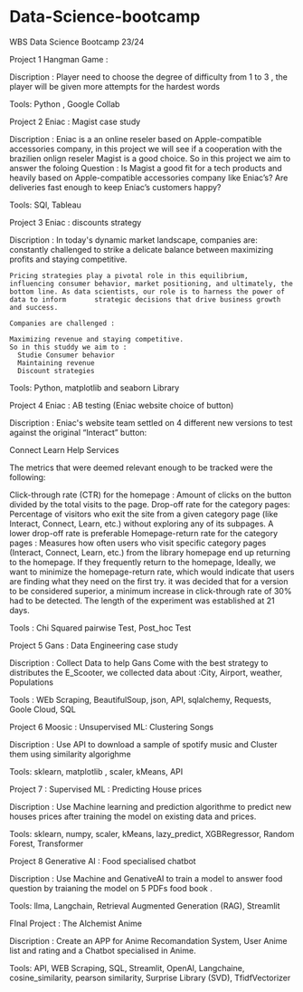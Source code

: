 # Data-Science-bootcamp

WBS Data Science Bootcamp 23/24

Project 1 Hangman Game : 

  Discription : Player need to choose the degree of difficulty from 1 to 3 , the player will be given more attempts for the hardest words
  
  Tools: Python , Google Collab 
  

Project 2 Eniac :
Magist case study 

  Discription : Eniac is a an online reseler based on Apple-compatible accessories company, in this project we will see if a cooperation with the brazilien onlign reseler Magist is a good choice.
    So in this project we aim to answer the foloing Question : 
    Is Magist a good fit for a tech products and heavily based on Apple-compatible accessories company like Eniac’s?
    Are deliveries fast enough to keep Eniac’s customers happy?
  
  Tools: SQl, Tableau
  

Project 3 Eniac : discounts strategy 

  Discription : In today's dynamic market landscape, companies are:
    constantly challenged to strike a delicate balance between maximizing profits and staying competitive. 
    
    Pricing strategies play a pivotal role in this equilibrium, influencing consumer behavior, market positioning, and ultimately, the bottom line. As data scientists, our role is to harness the power of data to inform       strategic decisions that drive business growth and success.

    Companies are challenged :
 
    Maximizing revenue and staying competitive. 
    So in this studdy we aim to : 
      Studie Consumer behavior
      Maintaining revenue
      Discount strategies

   Tools: Python, matplotlib and seaborn Library
   


Project 4 Eniac : AB testing (Eniac website choice of button)

Discription : Eniac's website team settled on 4 different new versions to test against the original “Interact” button:

  Connect
  Learn
  Help
  Services
  
  The metrics that were deemed relevant enough to be tracked were the following:
  
  Click-through rate (CTR) for the homepage : Amount of clicks on the button divided by the total visits to the page.
  Drop-off rate for the category pages: Percentage of visitors who exit the site from a given category page (like Interact, Connect, Learn, etc.) without exploring any of its subpages. A lower drop-off rate is preferable
  Homepage-return rate for the category pages : Measures how often users who visit specific category pages (Interact, Connect, Learn, etc.) from the library homepage end up returning to the homepage. If they frequently     return to the homepage, Ideally, we want to minimize the homepage-return rate, which would indicate that users are finding what they need on the first try.
  it was decided that for a version to be considered superior, a minimum increase in click-through rate of 30% had to be detected.
  The length of the experiment was established at 21 days.

Tools : Chi Squared pairwise Test, Post_hoc Test



Project 5 Gans : Data Engineering case study

  Discription : Collect Data to help Gans Come with the best strategy to distributes the E_Scooter, we collected data about :City, Airport, weather, Populations
  
  Tools : WEb Scraping, BeautifulSoup, json, API, sqlalchemy, Requests, Goole Cloud, SQL

  
  
Project 6 Moosic : Unsupervised ML: Clustering Songs  

  Discription : Use API to download a sample of spotify music and Cluster them using similarity algorighme
  
  Tools: sklearn, matplotlib ,  scaler, kMeans, API

  

Project 7 : Supervised ML : Predicting House prices

  Discription : Use Machine learning and prediction algorithme to predict new houses prices after training the model on existing data and prices. 
  
  Tools: sklearn, numpy, scaler, kMeans, lazy_predict, XGBRegressor, Random Forest, Transformer

  
  
Project 8 Generative AI : Food specialised chatbot

  Discription : Use Machine and GenativeAI to train a model to answer food question by traianing the model on 5 PDFs food book . 
  
  Tools: llma, Langchain, Retrieval Augmented Generation (RAG), Streamlit

  FInal Project : The Alchemist Anime

  Discription : Create an APP for Anime Recomandation System, User Anime list and rating and a Chatbot specialised in Anime.
  
  Tools: API, WEB Scraping, SQL, Streamlit, OpenAI, Langchaine, cosine_similarity, pearson similarity, Surprise Library (SVD), TfidfVectorizer
